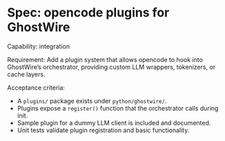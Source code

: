 # Spec: opencode plugins for GhostWire

Capability: integration

Requirement: Add a plugin system that allows opencode to hook into GhostWire’s orchestrator, providing custom LLM wrappers, tokenizers, or cache layers.

Acceptance criteria:
- A `plugins/` package exists under `python/ghostwire/`.
- Plugins expose a `register()` function that the orchestrator calls during init.
- Sample plugin for a dummy LLM client is included and documented.
- Unit tests validate plugin registration and basic functionality.
